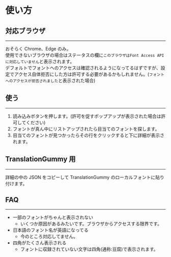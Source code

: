# 使い方

## 対応ブラウザ

---

おそらく Chrome、Edge のみ。  
使用できないブラウザの場合はステータスの欄に`このブラウザはFont Access APIに対応していません`と表示されます。  
デフォルトでフォントへのアクセスは確認されるようになってるはずですが、設定でアクセス自体拒否にした方は許可する必要があるかもしれません。(`フォントへのアクセスが拒否されました`と表示された場合)

## 使う

---

1. 読み込みボタンを押します。(許可を促すポップアップが表示された場合は許可してください)
2. フォントが真ん中にリストアップされたら目当てのフォントを探します。
3. 目当てのフォントが見つかったらその行をクリックすると下に詳細が表示されます。

## TranslationGummy 用

---

詳細の中の JSON をコピーして TranslationGummy のローカルフォントに貼り付けます。

## FAQ

---

- 一部のフォントがちゃんと表示されない
  - いくつか原因があるみたいです。ブラウザからアクセスする限界です。
- 日本語のフォント名が英語になってる
  - 今のところ対応してません。
- 四角がたくさん表示される
  - フォントに収録されていない文字は四角(通称:豆腐)で表示されます。
